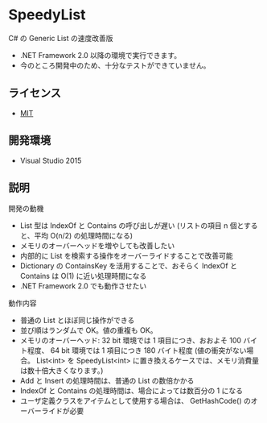 # SpeedyList
C# の Generic List の速度改善版

- .NET Framework 2.0 以降の環境で実行できます。
- 今のところ開発中のため、十分なテストができていません。

## ライセンス
- [MIT](LICENSE)

## 開発環境

- Visual Studio 2015

## 説明

開発の動機

- List 型は IndexOf と Contains の呼び出しが遅い (リストの項目 n 個とすると、平均 O(n/2) の処理時間になる)
- メモリのオーバーヘッドを増やしても改善したい
- 内部的に List を検索する操作をオーバーライドすることで改善可能
- Dictionary の ContainsKey を活用することで、おそらく IndexOf と Contains は O(1) に近い処理時間になる
- .NET Framework 2.0 でも動作させたい

動作内容

- 普通の List とほぼ同じ操作ができる
- 並び順はランダムで OK。値の重複も OK。
- メモリのオーバーヘッド: 32 bit 環境では 1 項目につき、おおよそ 100 バイト程度、 64 bit 環境では 1 項目につき 180 バイト程度
  (値の衝突がない場合。 List&lt;int&gt; を SpeedyList&lt;int&gt; に置き換えるケースでは、メモリ消費量は数十倍大きくなります。)
- Add と Insert の処理時間は、普通の List の数倍かかる
- IndexOf と Contains の処理時間は、場合によっては数百分の 1 になる
- ユーザ定義クラスをアイテムとして使用する場合は、 GetHashCode() のオーバーライドが必要